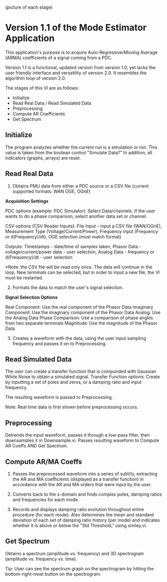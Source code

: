 (picture of each stage)

# Version 1.1 of the Mode Estimator Application

This application's purpose is to acquire Auto-Regressive/Moving Average (ARMA) coefficients of a signal coming from a PDC.

Version 1.1 is a functional, updated version from version 1.0, yet lacks the user friendly interface and versatility of version 2.0.
It resembles the algorithm loop of version 2.0.

The stages of this VI are as follows:

-    Initialize
-    Read Real Data / Read Simulated Data
-    Preprocessing
-    Compute AR Coefficients
-    Get Spectrum


## Initialize

The program analyzes whether the current run is a simulation or not. This value is taken from the boolean control "Simulate Data?"
In addition, all indicators (graphs, arrays) are reset.

## Read Real Data

1. Obtains PMU data from either a PDC source or a CSV file (current supported formats: WAN OGE, OGnE)

**Acquisition Settings**

PDC options (example: PDC Simulator): Select Data/channels. If the user wants to do a phase comparison, select another data set or 
channel.

CSV options (CSV Reader Inputs): File Input - input a CSV file (WAN/OGnE), Measurement Type (Voltage/Current/Power), Frequency input
(Frequency or d(Frequency)/dt), OGE selection (must match format)

Outputs: Timestamps - date/time of samples taken, Phasor Data - voltage/current/power data - user selection, Analog Data -
frequency or d(Frequency)/dt - user selection

*Note: the CSV file will be read only once. The data will continue in the loop. New terminals can be selected, but 
in order to input a new file, the VI must be restarted.

2. Formats the data to match the user's signal selection.

**Signal Selection Options**

Real Component: Use the real component of the Phasor Data
Imaginary Component: Use the imaginary component of the Phasor Data
Analog: Use the Analog Data
Phase Comparison: Use a comparison of phase angles from two separate terminals
Magnitude: Use the magnitude of the Phasor Data


3. Creates a waveform with the data, using the user input sampling frequency and passes it on to Preprocessing.

## Read Simulated Data

The user can create a transfer function that is compunded with Gaussian White Noise to obtain a simulated signal.
Transfer Function options: Create by inputting a set of poles and zeros, or a damping ratio and input frequency.

The resulting waveform is passed to Preprocessing.

Note: Real time data is first shown before preprocessing occurs.
## Preprocessing

Detrends the input waveform, passes it through a low-pass filter, then downsamples it in Downsample.vi. Passes resulting waveform
to Compute AR Coeffs AND Get Spectrum.

## Compute AR/MA Coeffs

1. Passes the preprocessed waveform into a series of subVIs, extracting the AR and MA coefficients (displayed as a transfer function) in accordance with the AR and MA orders that were input by the user.

2. Converts back to the s-domain and finds complex poles, damping ratios and frequencies for each mode.

3. Records and displays damping ratio evolution throughout entire procedure (for each mode). Also determines the mean and standard deviation of each set of damping ratio history (per mode) and indicates whether it is above or below the "Std Threshold," using smiley.vi.


## Get Spectrum

Obtains a spectrum (amplitude vs. frequency) and 3D spectrogram (amplitude vs. frequency vs. time).

Tip: User can see the spectrum graph on the spectrogram by hitting the bottom-right-most button on the spectrogram.

